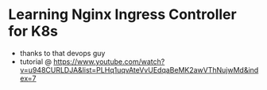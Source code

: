 # Learning Nginx Ingress Controller for K8s  
- thanks to that devops guy  
- tutorial @ https://www.youtube.com/watch?v=u948CURLDJA&list=PLHq1uqvAteVvUEdqaBeMK2awVThNujwMd&index=7
